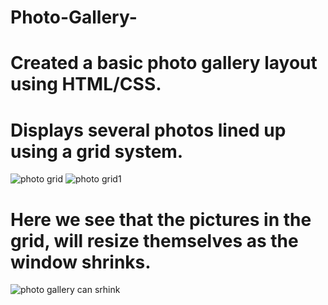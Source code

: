 # Photo-Gallery-
# Created a basic photo gallery layout using HTML/CSS.

# Displays several photos lined up using a grid system. 
![photo grid](https://user-images.githubusercontent.com/46942833/97501744-0b611080-192f-11eb-8301-1da8f05783a8.PNG)
![photo grid1](https://user-images.githubusercontent.com/46942833/97502063-9b9f5580-192f-11eb-8bd9-c751fbb5a832.PNG)


# Here we see that the pictures in the grid, will resize themselves as the window shrinks. 
![photo gallery can srhink](https://user-images.githubusercontent.com/46942833/97501749-0c923d80-192f-11eb-933a-8fb527d91cc1.PNG)

